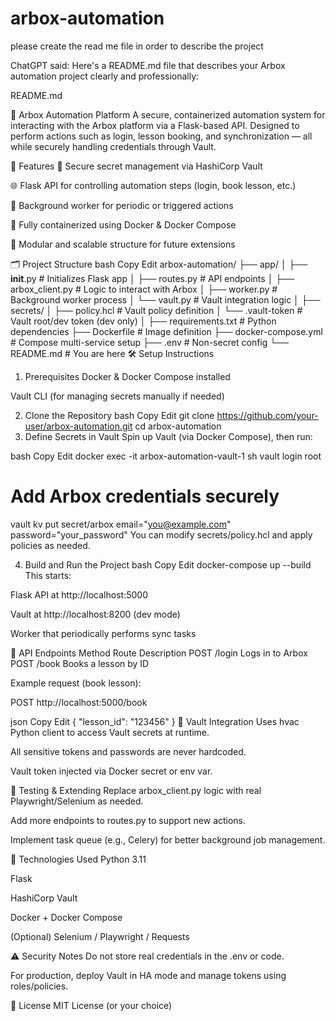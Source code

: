 # arbox-automation

please create the read me file in order to describe the project


ChatGPT said:
Here's a README.md file that describes your Arbox automation project clearly and professionally:

README.md

🧠 Arbox Automation Platform
A secure, containerized automation system for interacting with the Arbox platform via a Flask-based API. Designed to perform actions such as login, lesson booking, and synchronization — all while securely handling credentials through Vault.

🚀 Features
🔐 Secure secret management via HashiCorp Vault

🌐 Flask API for controlling automation steps (login, book lesson, etc.)

🧵 Background worker for periodic or triggered actions

🐳 Fully containerized using Docker & Docker Compose

🧠 Modular and scalable structure for future extensions

🗂️ Project Structure
bash
Copy
Edit
arbox-automation/
├── app/
│   ├── __init__.py           # Initializes Flask app
│   ├── routes.py             # API endpoints
│   ├── arbox_client.py       # Logic to interact with Arbox
│   ├── worker.py             # Background worker process
│   └── vault.py              # Vault integration logic
│
├── secrets/
│   ├── policy.hcl            # Vault policy definition
│   └── .vault-token          # Vault root/dev token (dev only)
│
├── requirements.txt          # Python dependencies
├── Dockerfile                # Image definition
├── docker-compose.yml        # Compose multi-service setup
├── .env                      # Non-secret config
└── README.md                 # You are here
🛠️ Setup Instructions
1. Prerequisites
Docker & Docker Compose installed

Vault CLI (for managing secrets manually if needed)

2. Clone the Repository
bash
Copy
Edit
git clone https://github.com/your-user/arbox-automation.git
cd arbox-automation
3. Define Secrets in Vault
Spin up Vault (via Docker Compose), then run:

bash
Copy
Edit
docker exec -it arbox-automation-vault-1 sh
vault login root

# Add Arbox credentials securely
vault kv put secret/arbox email="you@example.com" password="your_password"
You can modify secrets/policy.hcl and apply policies as needed.

4. Build and Run the Project
bash
Copy
Edit
docker-compose up --build
This starts:

Flask API at http://localhost:5000

Vault at http://localhost:8200 (dev mode)

Worker that periodically performs sync tasks

🔌 API Endpoints
Method	Route	Description
POST	/login	Logs in to Arbox
POST	/book	Books a lesson by ID

Example request (book lesson):

POST http://localhost:5000/book

json
Copy
Edit
{
  "lesson_id": "123456"
}
🔐 Vault Integration
Uses hvac Python client to access Vault secrets at runtime.

All sensitive tokens and passwords are never hardcoded.

Vault token injected via Docker secret or env var.

🧪 Testing & Extending
Replace arbox_client.py logic with real Playwright/Selenium as needed.

Add more endpoints to routes.py to support new actions.

Implement task queue (e.g., Celery) for better background job management.

🧰 Technologies Used
Python 3.11

Flask

HashiCorp Vault

Docker + Docker Compose

(Optional) Selenium / Playwright / Requests

⚠️ Security Notes
Do not store real credentials in the .env or code.

For production, deploy Vault in HA mode and manage tokens using roles/policies.

📄 License
MIT License (or your choice)

